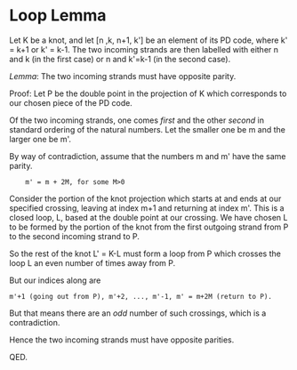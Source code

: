 # Loop Lemma

Let K be a knot, and let [n ,k, n+1, k'] be an element of its PD code, where
k' = k+1 or k' = k-1. The two incoming strands are then labelled with either
n and k (in the first case) or n and k'=k-1 (in the second case).

*Lemma*: The two incoming strands must have opposite parity.

Proof: Let P be the double point in the projection of K which corresponds to
our chosen piece of the PD code.

Of the two incoming strands, one comes _first_ and the other _second_
in standard ordering of the natural numbers. Let the smaller one be m and the
larger one be m'.

By way of contradiction, assume that the numbers m and m' have the same parity.

        m' = m + 2M, for some M>0

Consider the portion of the knot projection which starts at and ends at our
specified crossing, leaving at index m+1 and returning at index m'. This is a
closed loop, L, based at the double point at our crossing. We have chosen L to
be formed by the portion of the knot from the first outgoing strand from P to
the second incoming strand to P.

So the rest of the knot L' = K-L must form a loop from P which crosses the loop
L an even number of times away from P.

But our indices along are

    m'+1 (going out from P), m'+2, ..., m'-1, m' = m+2M (return to P).

But that means there are an _odd_ number of such crossings, which is a
contradiction.

Hence the two incoming strands must have opposite parities.

QED.
